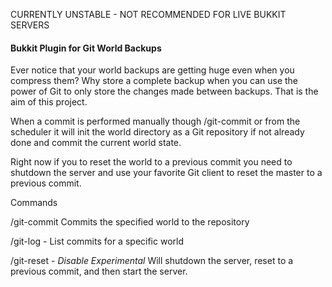 CURRENTLY UNSTABLE - NOT RECOMMENDED FOR LIVE BUKKIT SERVERS

#### Bukkit Plugin for Git World Backups ####

Ever notice that your world backups are getting huge even when you compress them? Why store a complete backup when you can use the power of Git to only store the changes made between backups. That is the aim of this project.

When a commit is performed manually though /git-commit or from the scheduler it will init the world directory as a Git repository if not already done and commit the current world state.

Right now if you to reset the world to a previous commit you need to shutdown the server and use your favorite Git client to reset the master to a previous commit.

Commands

/git-commit <world> <comment> Commits the specified world to the repository

/git-log <world> - List commits for a specific world

/git-reset <id> - *Disable Experimental* Will shutdown the server, reset to a previous commit, and then start the server.  